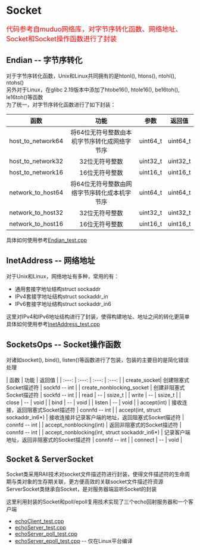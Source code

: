 # Socket
<font color = red size = 4>代码参考自muduo网络库，对字节序转化函数、网络地址、Socket和Socket操作函数进行了封装</font>   

## Endian -- 字节序转化
对于字节序转化函数，Unix和Linux共同拥有的是htonl(), htons(), ntohl(), ntohs()  
另外对于Linux，在glibc 2.19版本中添加了htobe16(), htole16(), be16toh(), le16toh()等函数  
为了统一，对字节序转化函数进行了如下封装：  

| 函数 | 功能 | 参数 | 返回值 |
| :---: | :---: | :---: | :---:|
| host_to_network64 | 将64位无符号整数由本机字节序转化成网络字节序 | uint64_t | uint64_t |
| host_to_network32 | 32位无符号整数 | uint32_t | uint32_t |
| host_to_network16 | 16位无符号整数 | uint16_t | uint16_t |
| network_to_host64 | 将64位无符号整数由网络字节序转化成本机字节序 | uint64_t | uint64_t |
| network_to_host32 | 32位无符号整数 | uint32_t | uint32_t |
| network_to_host16 | 16位无符号整数 | uint16_t | uint16_t |

具体如何使用参考[Endian_test.cpp](/examples/socket/Endian_test.cpp)  

## InetAddress -- 网络地址
对于Unix和Linux，网络地址有多种，常用的有：
* 通用套接字地址结构struct sockaddr
* IPv4套接字地址结构struct sockaddr_in
* IPv6套接字地址结构struct sockaddr_in6  

这里对IPv4和IPv6地址结构进行了封装，使得构建地址、地址之间的转化更简单  
具体如何使用参考[InetAddress_test.cpp](/examples/socket/InetAddress_test.cpp)

## SocketsOps -- Socket操作函数
对诸如socket(), bind(), listen()等函数进行了包装，包装的主要目的是简化错误处理  
  
| 函数 | 功能 | 返回值 |
| :---: | :---: | :---: | :---: |
| create_socket| 创建阻塞式Socket描述符 | sockfd -- int |
| create_nonblocking_socket | 创建非阻塞式Socket描述符 | sockfd -- int | 
| read | -- | ssize_t | 
| write | -- | ssize_t | 
| close | -- | void | 
| bind | -- | void |
| listen | -- | void | 
| accept(int) | 接收连接，返回阻塞式Socket描述符 | connfd -- int |
| accept(int, struct sockaddr_in6*) | 接收连接并记录客户端的地址，返回阻塞式Socket描述符 | connfd -- int |
| accept_nonblocking(int) | 返回非阻塞式的Socket描述符 | connfd -- int | 
| accept_nonblocking(int, struct sockaddr_in6*) | 记录客户端地址，返回非阻塞式的Socket描述符 | connfd -- int |
| connect | -- | void |  

## Socket & ServerSocket
Socket类采用RAII技术对socket文件描述符进行封装，使得文件描述符的生命周期与类对象的生存期关联，更方便高效的关联socket文件描述符资源  
ServerSocket类继承自Socket，是对服务器端监听Socket的封装  

这里利用封装的Socket和poll/epoll复用技术实现了三个echo回射服务器和一个客户端
* [echoClient_test.cpp](/examples/socket/echoClient_test.cpp)
* [echoServer_test.cpp](/examples/socket/echoServer_test.cpp)
* [echoServer_poll_test.cpp](/examples/socket/echoServer_poll_test.cpp)
* [echoServer_epoll_test.cpp](/examples/socket/echoServer_epoll_test.cpp) -- 仅在Linux平台编译

